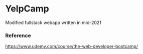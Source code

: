 # YelpCamp
Modified fullstack webapp written in mid-2021

### Reference
https://www.udemy.com/course/the-web-developer-bootcamp/
